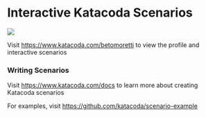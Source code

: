 # Interactive Katacoda Scenarios

[![](http://shields.katacoda.com/katacoda/betomoretti/count.svg)](https://www.katacoda.com/betomoretti "Get your profile on Katacoda.com")

Visit https://www.katacoda.com/betomoretti to view the profile and interactive scenarios

### Writing Scenarios
Visit https://www.katacoda.com/docs to learn more about creating Katacoda scenarios

For examples, visit https://github.com/katacoda/scenario-example
